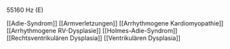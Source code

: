 55160 Hz (E)

[[Adie-Syndrom]]
[[Armverletzungen]]
[[Arrhythmogene Kardiomyopathie]]
[[Arrhythmogene RV-Dysplasie]]
[[Holmes-Adie-Syndrom]]
[[Rechtsventrikulären Dysplasia]]
[[Ventrikulären Dysplasia]]